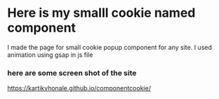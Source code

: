 # Here is my smalll cookie named component
I made the page for small cookie popup component for any site. I used animation using gsap in js file
### here are some screen shot of the site

https://kartikvhonale.github.io/componentcookie/
